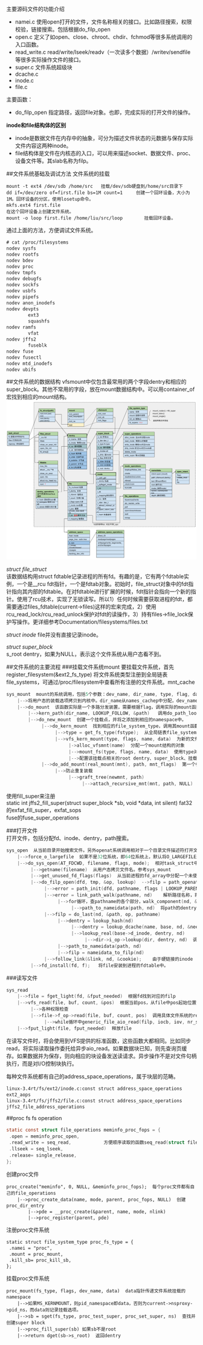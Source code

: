 

主要源码文件的功能介绍
* namei.c  使用open打开的文件，文件名称相关的接口。比如路径搜索，权限校验，链接搜索。包括根据do_filp_open
* open.c  定义了如open、close、chroot、chdir、fchmod等很多系统调用的入口函数。
* read_write.c   read/write/lseek/readv（一次读多个数据）/writev/sendfile 等很多实际操作文件的接口。
* super.c  文件系统超级块
* dcache.c
* inode.c
* file.c

主要函数：
* do_filp_open  指定路径，返回file对象。也即，完成实际的打开文件的操作。

**inode和file结构体的区别**
* inode是数据文件在内存中的抽象，可分为描述文件状态的元数据与保存实际文件内容这两种inode。
* file结构体是文件在内核态的入口，可以用来描述socket、数据文件、proc、设备文件等。其slab名称为filp。

##文件系统基础及调试方法
文件系统的挂载
```
mount -t ext4 /dev/sdb /home/src   挂载/dev/sdb硬盘到/home/src目录下
dd if=/dev/zero of=first.file bs=1M count=1     创建一个回环设备，大小为1M。回环设备的分区，使用losetup命令。 
mkfs.ext4 first.file                                                  在这个回环设备上创建文件系统。
mount -o loop first.file /home/liu/src/loop        挂载回环设备。
```
通过上面的方法，方便调试文件系统。

```
# cat /proc/filesystems
nodev sysfs
nodev rootfs
nodev bdev
nodev proc
nodev tmpfs
nodev debugfs
nodev sockfs
nodev usbfs
nodev pipefs
nodev anon_inodefs
nodev devpts
        ext3
        squashfs
nodev ramfs
        vfat
nodev jffs2
        fuseblk
nodev fuse
nodev fusectl
nodev mtd_inodefs
nodev ubifs
```

##文件系统的数据结构
vfsmount中仅包含最常用的两个字段dentry和相应的super_block。其他不常用的字段，放在mount数据结构中。可以用container_of宏找到相应的mount结构。
![fs_data_strutes](pictures/fs_overview.png)

*struct file_struct*  
该数据结构用struct fdtable记录进程的所有fd。有趣的是，它有两个fdtable实例，一个是__rcu fdt指针，一个是fdtab对象。初始时，file_struct对象中的fdt指针指向其内部的fdtable。在对fdtable进行扩展的时候，fdt指针会指向一个新的指针。使用了rcu技术，实现了无锁读写。所以1）任何时候需要获取进程的fdt，都需要通过files_fdtable(current->files)这样的宏来完成，2）使用rcu_read_lock/rcu_read_unlock保护对fdt的读操作，3）持有files->file_lock保护写操作。更详细参考Documentation/filesystems/files.txt

*struct inode* 
file并没有直接记录inode。

*struct super_block*  
s_root  dentry，如果为NULL，表示这个文件系统从用户态看不到。

##文件系统的主要流程
###挂载文件系统mount
要挂载文件系统，首先register_filesystem(&ext2_fs_type) 将文件系统类型注册到全局链表file_systems，可通过/proc/filesystem中查看所有注册的文件系统。mnt_cache
```c
sys_mount  mount的系统调用，包括5个参数：dev_name, dir_name, type, flag, data。
    |-->将用户态的装载选项拷贝到内核中。dir_name从names_cachep中分配，dev_name使用kmalloc分配内存，data使用__get_free_page分配内存。
    |-->do_mount  该函数实际是一个多路分发装置，需要根据flag，调用实际的mount函数。这里将考虑没有任何参数的do_new_mount。
        |-->kern_path(dir_name, LOOKUP_FOLLOW, &path)   调用do_path_lookup，查找dir_name对应的dentry和vfsmount信息。LOOKUP_FOLLOW表示follow link.
        |-->do_new_mount  创建一个挂载点，并将之添加到相应的namespace中。
             |-->do_kern_mount  找到相应的file_system_type，调用其mount函数挂载文件系统
                  |-->type = get_fs_type(fstype);  从全局链表file_systems中找到相应的fstype
                  |-->vfs_kern_mount(type, flags, name, data)  为新的文件系统创建挂载点vfsmount
                       |->alloc_vfsmnt(name)  分配一个mount结构的对象
                       |-->mount_fs(type, flags, name, data)  使用type对应文件系统的mount函数，挂载文件系统，并返回root的dentry
                       |-->配置该挂载点相关的root dentry、super_block、挂载点的dentry和super_block信息
             |-->do_add_mount(real_mount(mnt), path, mnt_flags)  第一个参数，根据vfsmout找到对应的mount。将挂载点添加到graft_tree下。
                  |-->防止重复装载
                       |-->graft_tree(newmnt, path) 
                            |-->attach_recursive_mnt(mnt, path, NULL)
```
使用fill_super来注册  
static int jffs2_fill_super(struct super_block *sb, void *data, int silent)
fat32的exfat_fill_super，exfat_sops  
fuse的fuse_super_operations  

###打开文件  
打开文件，包括分配fd、inode、dentry，path搜索。
```c
sys_open  从当前目录开始搜索文件。另外openat系统调用相对于一个目录文件描述符打开文件
    |-->force_o_largefile  如果不是32位系统，即64位系统上，默认将O_LARGEFILE选项加上。在支持大文件的系统调用时，off64_t做lseek。需要使用开启了_LARGEFILE64_SOURCE的工具链。CPE的USB支持NTFS时，需要开启。
    |-->do_sys_open(AT_FDCWD, filename, flags, mode);  相对task_struct中记录的pwd path打开文件。flag包括O_CREAT|O_CLOEXEC|O_APPEND|O_DIRECT等。mode表示rwx权限标志位。
         |-->getname(filename)  从用户态拷贝文件名。参考sys_mount
         |-->get_unused_fd_flags(flags)  从当前进程的fd_array中分配一个未使用的fd
         |-->do_filp_open(dfd, tmp, &op, lookup)  -->filp = path_openat(dfd, pathname, &nd, op, flags | LOOKUP_RCU);   do_filp_open是path_openat的包装函数
              |-->error = path_init(dfd, pathname, flags | LOOKUP_PARENT, nd, &base);    设置nd的depth、flag、path、inode、root.mnt等参数
              |-->error = link_path_walk(pathname, nd)    解析路径名称，将dentry放入到nd中。
                   |-->for循环，查pathname的各个部分，walk_component(nd, &next, &this, type, LOOKUP_FOLLOW) 
                        |-->path_to_nameidata(path, nd)  将path的dentry存到nd中。
              |-->filp = do_last(nd, &path, op, pathname)
                   |-->dentry = lookup_hash(nd)
                        |-->dentry = lookup_dcache(name, base, nd, &need_lookup)   查询dcache中缓存的dentry。
                        |-->lookup_real(base->d_inode, dentry, nd)
                             |-->dir->i_op->lookup(dir, dentry, nd)  调用root节点的inode->loopup函数查找dentry
                   |-->path_to_nameidata(path, nd)
                   |-->filp = nameidata_to_filp(nd)
              |-->follow_link(&link, nd, &cookie);    由于硬链接的inode
         |-->fd_install(fd, f);   将file安装到进程的fdtable中。
```

###读写文件
```c
sys_read  
    |-->file = fget_light(fd, &fput_needed)  根据fd找到对应的filp
    |-->vfs_read(file, buf, count, &pos)  根据当前pos，从file中pos起始位置读取count个字节到buf中。之后更新pos。
         |-->各种权限检查
         |-->file->f_op->read(file, buf, count, pos)  调用具体文件系统的read函数执行读操作。
              |-->while循环中generic_file_aio_read(filp, iocb, iov, nr_segs, pos)   使用page cache的文件系统都会使用调用该函数
    |-->fput_light(file, fput_needed)  释放file
```
在读写文件时，将会使用到VFS提供的标准函数，这些函数大都相同。比如同步read，将实际读取操作委托给异步aio_read。如果数据块已知，则先查询页缓存。如果数据并为保存，则向相应的块设备发送读请求。异步操作不是对文件句柄执行，而是对I/O控制块执行。

每种文件系统都有自己的address_space_operations，属于块层的范畴。
```
linux-3.4rt/fs/ext2/inode.c:const struct address_space_operations ext2_aops
linux-3.4rt/fs/jffs2/file.c:const struct address_space_operations jffs2_file_address_operations
```

##proc fs
fs operation
```c
static const struct file_operations meminfo_proc_fops = {
 .open = meminfo_proc_open,
 .read_write = seq_read,            方便顺序读取的函数seq_read(struct file *file, char __user *buf, size_t size, loff_t *ppos)。正常情况下，一次只能读一个page。
 .llseek = seq_lseek,
 .release= single_release,
};
```
创建proc文件
```
proc_create("meminfo", 0, NULL, &meminfo_proc_fops);  每个proc文件都有自己的file_operations
    |-->proc_create_data(name, mode, parent, proc_fops, NULL)  创建proc_dir_entry
        |-->pde = __proc_create(&parent, name, mode, nlink)
        |-->proc_register(parent, pde)
```
注册proc文件系统
```
static struct file_system_type proc_fs_type = {
 .namei = "proc",
 .mount = proc_mount,
 .kill_sb= proc_kill_sb,
};
```
挂载proc文件系统
```
proc_mount(fs_type, flags, dev_name, data)  data指针传递文件系统挂载的namespace
    |-->如果MS_KERNMOUNT，则pid_namespace即data，否则为current->nsproxy->pid_ns，而data则记录挂载选项。
    |-->sb = sget(fs_type, proc_test_super, proc_set_super, ns)  查找并创建super block
    |-->proc_fill_super(sb) 如果sb不是root
    |-->return dget(sb->s_root)  返回dentry
```

